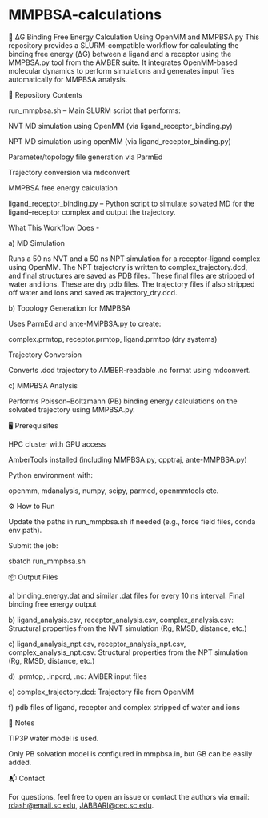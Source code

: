 # MMPBSA-calculations


🧬 ΔG Binding Free Energy Calculation Using OpenMM and MMPBSA.py
This repository provides a SLURM-compatible workflow for calculating the binding free energy (ΔG) between a ligand and a receptor using the MMPBSA.py tool from the AMBER suite. It integrates OpenMM-based molecular dynamics to perform simulations and generates input files automatically for MMPBSA analysis.

📁 Repository Contents

run_mmpbsa.sh – Main SLURM script that performs:

NVT MD simulation using OpenMM (via ligand_receptor_binding.py)

NPT MD simulation using openMM (via ligand_receptor_binding.py)

Parameter/topology file generation via ParmEd

Trajectory conversion via mdconvert

MMPBSA free energy calculation

ligand_receptor_binding.py – Python script to simulate solvated MD for the ligand–receptor complex and output the trajectory.

What This Workflow Does -

a) MD Simulation

Runs a 50 ns NVT and a 50 ns NPT simulation for a receptor-ligand complex using OpenMM. The NPT trajectory is written to complex_trajectory.dcd, and final structures are saved as PDB files. These final files are stripped of water and ions. These are dry pdb files. The trajectory files if also stripped off water and ions and saved as trajectory_dry.dcd. 

b) Topology Generation for MMPBSA

Uses ParmEd and ante-MMPBSA.py to create:

complex.prmtop, receptor.prmtop, ligand.prmtop (dry systems)

Trajectory Conversion

Converts .dcd trajectory to AMBER-readable .nc format using mdconvert.

c) MMPBSA Analysis

Performs Poisson–Boltzmann (PB) binding energy calculations on the solvated trajectory using MMPBSA.py.

🖥️ Prerequisites

HPC cluster with GPU access

AmberTools installed (including MMPBSA.py, cpptraj, ante-MMPBSA.py)

Python environment with:

openmm, mdanalysis, numpy, scipy, parmed, openmmtools etc.

⚙️ How to Run

Update the paths in run_mmpbsa.sh if needed (e.g., force field files, conda env path).

Submit the job:

sbatch run_mmpbsa.sh


📦 Output Files


a) binding_energy.dat and similar .dat files for every 10 ns interval: Final binding free energy output

b) ligand_analysis.csv, receptor_analysis.csv, complex_analysis.csv: Structural properties from the NVT simulation (Rg, RMSD, distance, etc.)

c) ligand_analysis_npt.csv, receptor_analysis_npt.csv, complex_analysis_npt.csv: Structural properties from the NPT simulation (Rg, RMSD, distance, etc.)

d) .prmtop, .inpcrd, .nc: AMBER input files

e) complex_trajectory.dcd: Trajectory file from OpenMM

f) pdb files of ligand, receptor and complex stripped of water and ions

📌 Notes

TIP3P water model is used.

Only PB solvation model is configured in mmpbsa.in, but GB can be easily added.

📬 Contact

For questions, feel free to open an issue or contact the authors via email: rdash@email.sc.edu, JABBARI@cec.sc.edu.








